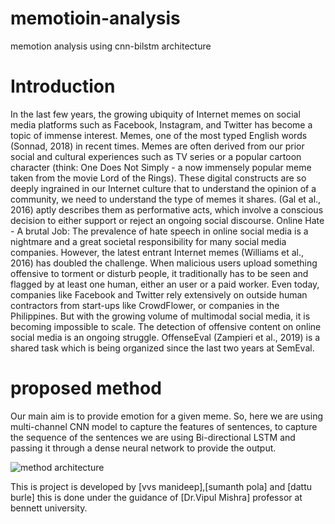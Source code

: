 # memotioin-analysis
memotion analysis using cnn-bilstm architecture
# Introduction
In the last few years, the growing ubiquity of Internet memes on social media platforms such as Facebook, Instagram, and Twitter has become a topic of immense interest. Memes, one of the most typed English words (Sonnad, 2018) in recent times.
Memes are often derived from our prior social and cultural experiences such as TV series or a popular cartoon character (think: One Does Not Simply - a now immensely popular meme taken from the movie Lord of the Rings). These digital constructs are so deeply ingrained in our Internet culture that to understand the opinion of a community, we need to understand the type of memes it shares. 
(Gal et al., 2016) aptly describes them as performative acts, which involve a conscious decision to either support or reject an ongoing social discourse. Online Hate - A brutal Job: The prevalence of hate speech in online social media is a nightmare and a great societal responsibility for many social media companies. However, the latest entrant Internet memes (Williams et al., 2016) has doubled the challenge. When malicious users upload something offensive to torment or disturb people, it traditionally has to be seen and flagged by at least one human, either an user or a paid worker. Even today, companies like Facebook and Twitter rely extensively on outside human contractors from start-ups like CrowdFlower, or companies in the Philippines.
But with the growing volume of multimodal social media, it is becoming impossible to scale. The detection of offensive content on online social media is an ongoing struggle. OffenseEval (Zampieri et al., 2019) is a shared task which is being organized since the last two years at SemEval.
# proposed method
Our main aim is to provide emotion for a given meme. So,
here we are using multi-channel CNN model to capture the
features of sentences, to capture the sequence of the sentences we are using Bi-directional LSTM and passing it through a dense neural
network to provide the output.


![method architecture](https://github.com/manideepvvs356/memotioin-analysis/blob/master/cnn_bilstm.PNG)



 This is project is developed by [vvs manideep],[sumanth pola] and [dattu burle]
 this is done under the guidance of [Dr.Vipul Mishra] professor at bennett university.

